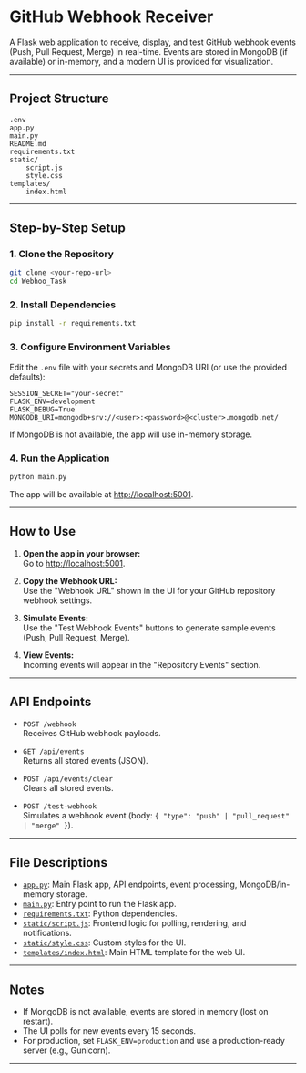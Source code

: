 # GitHub Webhook Receiver

A Flask web application to receive, display, and test GitHub webhook events (Push, Pull Request, Merge) in real-time. Events are stored in MongoDB (if available) or in-memory, and a modern UI is provided for visualization.

---

## Project Structure

```
.env
app.py
main.py
README.md
requirements.txt
static/
    script.js
    style.css
templates/
    index.html
```

---

## Step-by-Step Setup

### 1. Clone the Repository

```sh
git clone <your-repo-url>
cd Webhoo_Task
```

### 2. Install Dependencies

```sh
pip install -r requirements.txt
```

### 3. Configure Environment Variables

Edit the `.env` file with your secrets and MongoDB URI (or use the provided defaults):

```
SESSION_SECRET="your-secret"
FLASK_ENV=development
FLASK_DEBUG=True
MONGODB_URI=mongodb+srv://<user>:<password>@<cluster>.mongodb.net/
```

If MongoDB is not available, the app will use in-memory storage.

### 4. Run the Application

```sh
python main.py
```

The app will be available at [http://localhost:5001](http://localhost:5001).

---

## How to Use

1. **Open the app in your browser:**  
   Go to [http://localhost:5001](http://localhost:5001).

2. **Copy the Webhook URL:**  
   Use the "Webhook URL" shown in the UI for your GitHub repository webhook settings.

3. **Simulate Events:**  
   Use the "Test Webhook Events" buttons to generate sample events (Push, Pull Request, Merge).

4. **View Events:**  
   Incoming events will appear in the "Repository Events" section.

---

## API Endpoints

- `POST /webhook`  
  Receives GitHub webhook payloads.

- `GET /api/events`  
  Returns all stored events (JSON).

- `POST /api/events/clear`  
  Clears all stored events.

- `POST /test-webhook`  
  Simulates a webhook event (body: `{ "type": "push" | "pull_request" | "merge" }`).

---

## File Descriptions

- [`app.py`](app.py): Main Flask app, API endpoints, event processing, MongoDB/in-memory storage.
- [`main.py`](main.py): Entry point to run the Flask app.
- [`requirements.txt`](requirements.txt): Python dependencies.
- [`static/script.js`](static/script.js): Frontend logic for polling, rendering, and notifications.
- [`static/style.css`](static/style.css): Custom styles for the UI.
- [`templates/index.html`](templates/index.html): Main HTML template for the web UI.

---

## Notes

- If MongoDB is not available, events are stored in memory (lost on restart).
- The UI polls for new events every 15 seconds.
- For production, set `FLASK_ENV=production` and use a production-ready server (e.g., Gunicorn).

---
